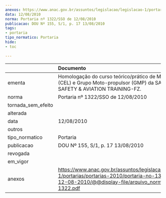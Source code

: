 ```yaml
---
anexos: https://www.anac.gov.br/assuntos/legislacao/legislacao-1/portarias/portarias-2010/portaria-no-1322-sso-de-12-08-2010/@@display-file/arquivo_norma/PA2010-1322.pdf
data: 12/08/2010
norma: Portaria nº 1322/SSO de 12/08/2010
publicacao: DOU Nº 155, S/1, p. 17 13/08/2010
tags:
- portaria
tipo_normatico: Portaria
hide: 
- toc 
 
---
```


|                    | Documento                                                                                                                                                         |
|:-------------------|:------------------------------------------------------------------------------------------------------------------------------------------------------------------|
| ementa             | Homologação do curso teórico/prático de MMA- Célula (CEL) e Grupo Moto-propulsor (GMP) da SAT-FZ - SAFETY & AVIATION TRAINING-FZ.                                 |
| norma              | Portaria nº 1322/SSO de 12/08/2010                                                                                                                                |
| tornada_sem_efeito |                                                                                                                                                                   |
| alterada           |                                                                                                                                                                   |
| data               | 12/08/2010                                                                                                                                                        |
| outros             |                                                                                                                                                                   |
| tipo_normatico     | Portaria                                                                                                                                                          |
| publicacao         | DOU Nº 155, S/1, p. 17 13/08/2010                                                                                                                                 |
| revogada           |                                                                                                                                                                   |
| em_vigor           |                                                                                                                                                                   |
| anexos             | https://www.anac.gov.br/assuntos/legislacao/legislacao-1/portarias/portarias-2010/portaria-no-1322-sso-de-12-08-2010/@@display-file/arquivo_norma/PA2010-1322.pdf |